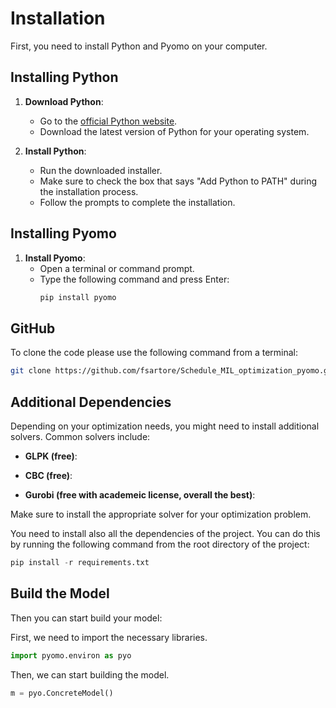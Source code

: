 # Installation
First, you need to install Python and Pyomo on your computer.

## Installing Python

1. **Download Python**:
   - Go to the [official Python website](https://www.python.org/downloads/).
   - Download the latest version of Python for your operating system.

2. **Install Python**:
   - Run the downloaded installer.
   - Make sure to check the box that says "Add Python to PATH" during the installation process.
   - Follow the prompts to complete the installation.



## Installing Pyomo

1. **Install Pyomo**:
   - Open a terminal or command prompt.
   - Type the following command and press Enter:
     ```sh
     pip install pyomo
     ```

## GitHub
To clone the code please use the following command from a terminal:

```sh
git clone https://github.com/fsartore/Schedule_MIL_optimization_pyomo.git
```

## Additional Dependencies

Depending on your optimization needs, you might need to install additional solvers. Common solvers include:

- **GLPK (free)**:

- **CBC (free)**:

- **Gurobi (free with academeic license, overall the best)**:

Make sure to install the appropriate solver for your optimization problem. 

You need to install also all the dependencies of the project. You can do this by running the following command from the root directory of the project:

```python
pip install -r requirements.txt
```
## Build the Model

Then you can start build your model:

First, we need to import the necessary libraries.

```python
import pyomo.environ as pyo
```

Then, we can start building the model.

```python
m = pyo.ConcreteModel()
```

